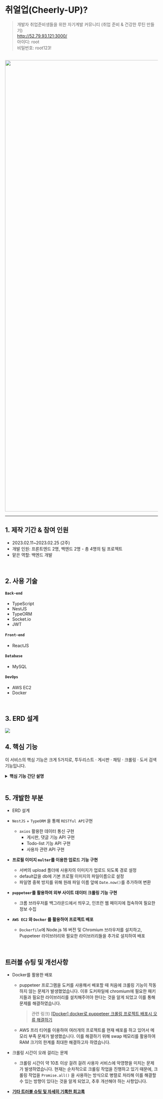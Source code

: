 # 취얼업(Cheerly-UP)?
> 개발자 취업준비생들을 위한 자기계발 커뮤니티 (취업 준비 & 건강한 루틴 만들기) <br>
http://52.79.93.121:3000/ <br>
아이디: root <br>
비밀번호: root123!


<p align="center">
  <br>
  <img width="1484" alt="메인 화면" src="https://user-images.githubusercontent.com/62414262/227703902-0a6ba111-61df-439f-b27f-3a630e6cad53.png">
  <br>
</p>

------

## 1. 제작 기간 & 참여 인원
- 2023.02.11~2023.02.25 (2주)
- 개발 인원: 프론트엔드 2명, 백엔드 2명 - 총 4명의 팀 프로젝트
- 맡은 역할: 백엔드 개발

<br>

## 2. 사용 기술
#### `Back-end`
  - TypeScript
  - NestJS
  - TypeORM
  - Socket.io
  - JWT
#### `Front-end`
  - ReactJS
#### `Database`
  - MySQL
#### `DevOps`
  - AWS EC2
  - Docker
<br>

## 3. ERD 설계
<img src='https://ifh.cc/g/kh9V5w.png' border='0'>


## 4. 핵심 기능
이 서비스의 핵심 기능은 크게 5가지로, 투두리스트 · 게시판 · 채팅 · 크롤링 · 도서 검색 기능입니다. 
<br>

<details>
<summary><b>핵심 기능 간단 설명</b></summary>
<div markdown="1">

### 4.1. 투두리스트(study, life)
1. 투두리스트를 이용하여 그날의 공부나 생활 습관을 기록 가능. <br>
   DB에는 투두리스트의 내용과 성공 유무, 날짜, 유저 정보를 저장
2. 투두리스트의 성공 기록들은 따로 나의 기록 보기 페이지를 통해 확인 가능(done값이 1인 값만 보여주게 설정)

### 4.2. 게시판
1. 로그인하지 않은 사용자는 게시글을 읽을 수만 있음
2. 로그인한 사용자는 게시글 및 댓글 작성 가능, 본인이 작성한 글만 수정과 삭제가 가능 <br>
본인이 쓴 글이나 댓글이 아닌데 수정과 삭제를 하려는 경우 알람창이 뜨도록 설정<br>
게시판과 댓글들은 모두 db에 저장 - 해당 게시글 번호에 맞는 게시글 데이터와, 그 아이디에 맞는 댓글을 불러옴.
3. 사용자의 프로필 사진이 옆에 뜨도록 설정

### 4.3. 채팅
1. 사용자는 본인이  방을 만들 수 있음 - 이는 DB에 저장<br>
2. 웹소켓을 활용하여 전체 채팅이 가능

### 4.4. 인프런 스터디 모집글 크롤링
1. puppeteer를 이용하여 인프런 스터디 모집글 최신순으로 40개 크롤링 - 느낌표 버튼을 누르면 해당 url로 이동 <br>
2. 글의 제목, 모집중/모집완료, 링크 주소를 크롤링

### 4.5. 도서 검색 (마음의 양식)
1. 카카오 검색 API를 활용하여 도서를 검색하면 도서 이미지가 뜸
2. 이미지를 클릭하면 해당 도서 관련 검색 정보 확인 가능

### 4.6 기타
1. **로그인/회원가입**
  : 아이디, 닉네임 중복확인 <br>
>bcrypt로 암호화하여 비밀번호를 저장<br>
 카카오톡 소셜 로그인 기능<br>
 - 로그인에 성공할 경우, jwt 토큰을 생성하고 유저의 정보를 세션에 저장<br>
 - 카카오 로그인의 경우 쿠키에 값을 저장<br>
 - 토큰의 유효성 검사는 리덕스로 관리<br>
 - 로그아웃할 경우, 쿠키에 저장된 카카오 토큰 값을 지우고, 다른 세션 값들도 삭제<br>
 - Redux-persist를 통해 새로고침해도 로그인 유지<br> 
2. **navbar**
: jwt토큰과 카카오 토큰의 값이 유효하다면 권한이 필요한 (게시판, 공부, 라이프, 채팅) 페이지에 접근 가능<br>
>하지만 토큰이 유효하지 않다면 로그인 페이지로 이동<br>


</div>
</details>
<br> 


## 5. 개발한 부분
- ERD 설계 
- `NestJS` + `TypeORM` 을 통해 `RESTful API`구현
    - `axios` 활용한 데이터 통신 구현
        - 게시판, 댓글 기능 API 구현
        - Todo-list 기능 API 구현
        - 사용자  관련 API 구현
    
- **프로필 이미지 `multer`를 이용한 업로드 기능 구현**
    - 서버의 upload 폴더에 사용자의 이미지가 업로드 되도록 경로 설정
    - default값을 db에 기본 프로필 이미지의 파일이름으로 설정
    - 파일명 중복 방지를 위해 원래 파일 이름 앞에 `Date.now()`를 추가하여 변환
    
- **`puppeteer`를 활용하여 외부 사이트 데이터 크롤링 기능 구현**
    - 크롬 브라우저를 백그라운드에서 띄우고, 인프런 웹 페이지에 접속하여 필요한 정보 수집

- **`AWS EC2` 와 `Docker` 를 활용하여 프로젝트 배포**
    - `Dockerfile`에 Node.js 16 버전 및 Chromium 브라우저를 설치하고, Puppeteer 라이브러리와 필요한 라이브러리들을 추가로 설치하여 배포

<br>

## 트러블 슈팅 및 개선사항
- Docker를 활용한 배포
    - puppeteer 프로그램을 도커를 사용해서 배포할 때 처음에 크롤링 기능이 작동하지 않는 문제가 발생했었습니다. 이후 도커파일에 chromium에 필요한 패키지들과 필요한 라이브러리를 설치해주어야 한다는 것을 알게 되었고 이를 통해 문제를 해결하였습니다.
        
        > 관련 링크)
        > [[Docker] docker로 puppeteer 크롤링 프로젝트 배포시 오류 해결하기](https://velog.io/@jsomedev/docker로-puppeteer-크롤링-프로젝트-배포시-오류-해결하기)
        > 
    - AWS 프리 티어를 이용하여 여러개의 프로젝트를 현재 배포를 하고 있어서 메모리 부족 문제가 발생했습니다. 이를 해결하기 위해 swap 메모리를 활용하여 RAM 크기의 한계를 최대한 해결하고자 하였습니다.
    
- 크롤링 시간이 오래 걸리는 문제
    - 크롤링 시간이 약 10초 이상 걸려 걸려 사용자 서비스에 악영향을 미치는 문제가 발생하였습니다. 현재는 순차적으로 크롤링 작업을 진행하고 있기 때문에, 크롤링 작업을 `Promise.all()` 을 사용하는 방식으로 병렬로 처리해 이를 해결할 수 있는 방향이 있다는 것을 알게 되었고, 추후 개선해야 하는 사항입니다.

-    **[기타 트러블 슈팅 및 자세히 기록한 회고록](https://velog.io/@jsomedev/새싹-발표를-끝마치고-쓰는-2차-팀프로젝트-회고록)**

<p align="justify">

</p>

